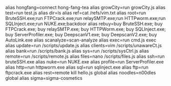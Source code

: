 alias hongfang=connect hong-fang-tea
alias growCity=run growCity.js
alias test=run test.js
alias dir=ls
alias ref=cat /refs/vim.txt
alias root=run BruteSSH.exe;run FTPCrack.exe;run relaySMTP.exe;run HTTPworm.exe;run SQLInject.exe;run NUKE.exe;backdoor
alias rebuy=buy BruteSSH.exe; buy FTPCrack.exe; buy relaySMTP.exe; buy HTTPWorm.exe; buy SQLInject.exe; buy ServerProfiler.exe; buy DeepscanV1.exe; buy DeepscanV2.exe; buy AutoLink.exe
alias scanalyze=scan-analyze
alias exec=run cmd.js exec
alias update=run /scripts/update.js
alias clients=vim /scripts/unawareCt.js
alias bank=run /scripts/bank.js
alias sys=run /scripts/sysCtrl.js
alias remote=run /scripts/remote.js
alias files=nano /scripts/files.js
alias ssh=run bruteSSH.exe
alias nuke=run NUKE.exe
alias profile=run ServerProfiler.exe
alias http=run httpworm.exe
alias sql=run sqlinject.exe
alias ftp=run ftpcrack.exe
alias rest=remote kill hello.js
global alias noodles=n00dles
global alias sigma=sigma-cosmetics
